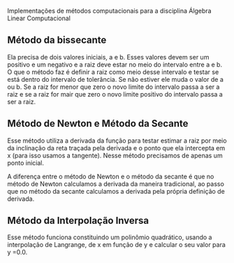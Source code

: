 Implementações de métodos computacionais para a disciplina Álgebra Linear Computacional


## Método da bissecante

Ela precisa de dois valores iniciais, a e b. Esses valores devem ser um positivo e um negativo e a raiz deve estar no meio do intervalo entre a e b. O que o método faz é definir a raiz como meio desse intervalo e testar se está dentro do intervalo de tolerância. Se não estiver ele muda o valor de a ou b. Se a raiz for menor que zero o novo limite do intervalo passa a ser a raiz e se a raiz for mair que zero o novo limite positivo do intervalo passa a ser a raiz.


## Método de Newton e Método da Secante

Esse método utiliza a derivada da função para testar estimar a raiz por meio da inclinação da reta traçada pela derivada e o ponto que ela intercepta em x (para isso usamos a tangente). Nesse método precisamos de apenas um ponto inicial.

A diferença entre o método de Newton e o método da secante é que no método de Newton calculamos a derivada da maneira tradicional, ao passo que no método da secante calculamos a derivada pela própria definição de derivada.

## Método da Interpolação Inversa

Esse método funciona constituindo um polinômio quadrático, usando a interpolação de Langrange, de x em função de y e calcular o seu valor para y =0.0.

